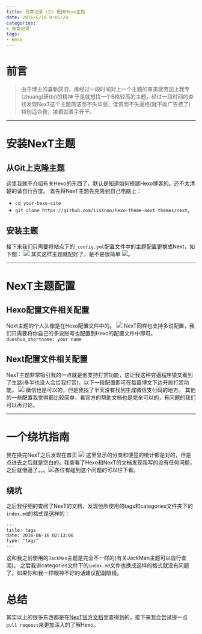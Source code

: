 ```yaml
---
title: 日常记录（三）更换Hexo主题
date: 2016/6/18 0:05:24   
categories: 
- 日常记录
tags: 
- Hexo
---
```

# 前言
> 由于博主的喜新厌旧，再经过一段时间对上一个主题的审美疲劳加上我专(zhuang)研(bi)的精神
> 于是就想找一个B格较高的主题。经过一段时间的查找发现NexT这个主题简洁而不失华丽，低调而不失逼格(就不收广告费了)特别适合我，接着就着手开干。


----------
# 安装NexT主题
## 从Git上克隆主题
这里我就不介绍有关Hexo的东西了，默认是知道如何搭建Hexo博客的。还不太清楚的请自行百度。
首先将NexT主题先克隆到自己电脑上：
- `cd your-hexo-site`
- `git clone https://github.com/iissnan/hexo-theme-next themes/next`。
## 安装主题
接下来我们只需要将站点下的`_config.yml`配置文件中的主题配置更换成Next，如下图：
![](http://i.imgur.com/GhhnMDs.png)
其实这样主题就配好了，是不是很简单
![](http://i.imgur.com/wQmHabT.gif)。
<!--more-->
----------
# NexT主题配置
## Hexo配置文件相关配置
Next主题的个人头像是在Hexo配置文件中的。
![](http://i.imgur.com/Wranuhu.png)
NexT同样也支持多说配置，我们只需要将你自己的多说账号也配置到Hexo的配置文件中即可。
`duoshuo_shortname: your name`
## Next配置文件相关配置
NexT主题非常吸引我的一点就是他支持打赏功能，这让我这种穷逼程序猿又看到了生路(多半也没人会给我打赏)，以下一段配置即可在每篇博文下边开启打赏功能。
![](http://i.imgur.com/EvWY5v0.png)
微信也是可以的，但是我找了半天没有找到生成微信支付码的地方。
其他的一些配置我觉得都比较简单，看官方的帮助文档也是完全可以的，有问题的我们可以再讨论。


----------
# 一个绕坑指南
我在换完NexT之后发现在首页
![](http://i.imgur.com/JA451zP.png)
这里显示的分类和便签的统计都是对的，但是点进去之后就是空白的。我查看了Hexo和NexT的文档发现我写的没有任何问题，之后就懵逼了。。。![](http://i.imgur.com/dQxzrn6.gif)各位有碰到这个问题的可以往下看。
## 绕坑
之后我仔细的查阅了NexT的文档，发现他所使用的tags和categories文件夹下的`index.md`的格式是这样的：
```
---
title: tags
date: 2016-06-16 02:13:06
type: "tags"
---
```
这和我之前使用的`JackMan`主题是完全不一样的(有关JackMan主题可以自行查阅)。
之后我讲categories文件下的`index.md`文件也换成这样的格式就没有问题了。如果你和我一样眼神不好的话建议配副眼镜。
# 总结
其实以上的很多东西都是在[NexT官方文档](http://theme-next.iissnan.com/)里查得到的，接下来我会尝试提一点`pull request`来更加深入的了解Hexo。